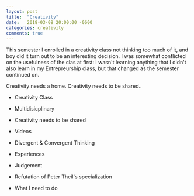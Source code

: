 ```yaml
---
layout: post
title:  "Creativity"
date:   2018-03-08 20:00:00 -0600
categories: creativity
comments: true
---
```


This semester I enrolled in a creativity class not thinking too much of it, and boy did it turn out to be an interesting decision. I was somewhat conflicted on the usefulness of the clas at first: I wasn't learning anything that I didn't also learn in my Entrepreurship class, but that changed as the semester continued on. 

Creativity needs a home. Creativity needs to be shared..
- Creativity Class
- Multidisicplinary
- Creativity needs to be shared
- Videos
- Divergent & Convergent Thinking
- Experiences
- Judgement

- Refutation of Peter Theil's specialization

- What I need to do